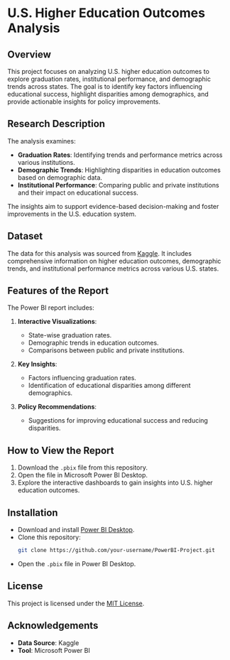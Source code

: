 
# U.S. Higher Education Outcomes Analysis

## Overview
This project focuses on analyzing U.S. higher education outcomes to explore graduation rates, institutional performance, and demographic trends across states. The goal is to identify key factors influencing educational success, highlight disparities among demographics, and provide actionable insights for policy improvements.

## Research Description
The analysis examines:
- **Graduation Rates**: Identifying trends and performance metrics across various institutions.
- **Demographic Trends**: Highlighting disparities in education outcomes based on demographic data.
- **Institutional Performance**: Comparing public and private institutions and their impact on educational success.

The insights aim to support evidence-based decision-making and foster improvements in the U.S. education system.

## Dataset
The data for this analysis was sourced from [Kaggle](https://www.kaggle.com/). It includes comprehensive information on higher education outcomes, demographic trends, and institutional performance metrics across various U.S. states.

## Features of the Report
The Power BI report includes:
1. **Interactive Visualizations**:
   - State-wise graduation rates.
   - Demographic trends in education outcomes.
   - Comparisons between public and private institutions.

2. **Key Insights**:
   - Factors influencing graduation rates.
   - Identification of educational disparities among different demographics.

3. **Policy Recommendations**:
   - Suggestions for improving educational success and reducing disparities.

## How to View the Report
1. Download the `.pbix` file from this repository.
2. Open the file in Microsoft Power BI Desktop.
3. Explore the interactive dashboards to gain insights into U.S. higher education outcomes.

## Installation
- Download and install [Power BI Desktop](https://powerbi.microsoft.com/desktop/).
- Clone this repository:
  ```bash
  git clone https://github.com/your-username/PowerBI-Project.git
  ```
- Open the `.pbix` file in Power BI Desktop.

## License
This project is licensed under the [MIT License](LICENSE).

## Acknowledgements
- **Data Source**: Kaggle
- **Tool**: Microsoft Power BI
